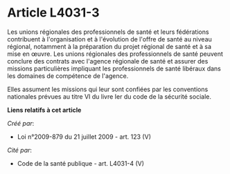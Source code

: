 # Article L4031-3

Les unions régionales des professionnels de santé et leurs fédérations contribuent à l'organisation et à l'évolution de
l'offre de santé au niveau régional, notamment à la préparation du projet régional de santé et à sa mise en œuvre. Les unions
régionales des professionnels de santé peuvent conclure des contrats avec l'agence régionale de santé et assurer des missions
particulières impliquant les professionnels de santé libéraux dans les domaines de compétence de l'agence. 

Elles assument les missions qui leur sont confiées par les conventions nationales prévues au titre VI du livre Ier du code de
la sécurité sociale.

**Liens relatifs à cet article**

_Créé par_:

  - Loi n°2009-879 du 21 juillet 2009 - art. 123 (V)

_Cité par_:

  - Code de la santé publique - art. L4031-4 (V)
